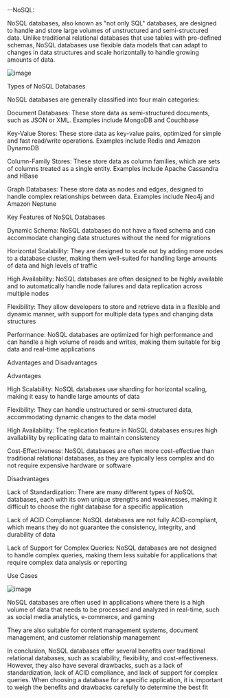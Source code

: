 --NoSQL:

NoSQL databases, also known as "not only SQL" databases, are designed to handle 
and store large volumes of unstructured and semi-structured data. Unlike 
traditional relational databases that use tables with pre-defined schemas, NoSQL 
databases use flexible data models that can adapt to changes in data structures 
and scale horizontally to handle growing amounts of data.

![image](https://github.com/user-attachments/assets/d7a9ed17-f44a-4586-8912-58a4d7df9677)

Types of NoSQL Databases

NoSQL databases are generally classified into four main categories:

Document Databases: These store data as semi-structured documents, such as JSON 
or XML. Examples include MongoDB and Couchbase

Key-Value Stores: These store data as key-value pairs, optimized for simple and 
fast read/write operations. Examples include Redis and Amazon DynamoDB

Column-Family Stores: These store data as column families, which are sets of 
columns treated as a single entity. Examples include Apache Cassandra and HBase


Graph Databases: These store data as nodes and edges, designed to handle complex 
relationships between data. Examples include Neo4j and Amazon Neptune

Key Features of NoSQL Databases

Dynamic Schema: NoSQL databases do not have a fixed schema and can accommodate 
changing data structures without the need for migrations

Horizontal Scalability: They are designed to scale out by adding more nodes to a 
database cluster, making them well-suited for handling large amounts of data and 
high levels of traffic


High Availability: NoSQL databases are often designed to be highly available and 
to automatically handle node failures and data replication across multiple nodes


Flexibility: They allow developers to store and retrieve data in a flexible and 
dynamic manner, with support for multiple data types and changing data structures


Performance: NoSQL databases are optimized for high performance and can handle a 
high volume of reads and writes, making them suitable for big data and real-time applications


Advantages and Disadvantages

Advantages

High Scalability: NoSQL databases use sharding for horizontal scaling, making it 
easy to handle large amounts of data

Flexibility: They can handle unstructured or semi-structured data, accommodating 
dynamic changes to the data model

High Availability: The replication feature in NoSQL databases ensures high 
availability by replicating data to maintain consistency

Cost-Effectiveness: NoSQL databases are often more cost-effective than traditional
relational databases, as they are typically less complex and do not require 
expensive hardware or software

Disadvantages

Lack of Standardization: There are many different types of NoSQL databases, 
each with its own unique strengths and weaknesses, making it difficult to choose
the right database for a specific application

Lack of ACID Compliance: NoSQL databases are not fully ACID-compliant, which 
means they do not guarantee the consistency, integrity, and durability of data

Lack of Support for Complex Queries: NoSQL databases are not designed to handle complex queries, making them less suitable for applications that require complex data analysis or reporting

Use Cases

![image](https://github.com/user-attachments/assets/415758b5-dfca-4a51-8ec8-da4138456400)

NoSQL databases are often used in applications where there is a high volume of 
data that needs to be processed and analyzed in real-time, such as social media 
analytics, e-commerce, and gaming

They are also suitable for content management systems, document management, and 
customer relationship management

In conclusion, NoSQL databases offer several benefits over traditional relational databases, such as scalability, flexibility, and cost-effectiveness. However, they also have several drawbacks, such as a lack of standardization, lack of ACID compliance, and lack of support for complex queries. When choosing a database for a specific application, it is important to weigh the benefits and drawbacks carefully to determine the best fit
